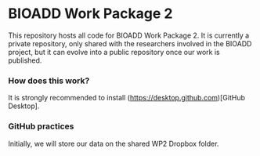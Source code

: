 # BIOADD Work Package 2

This repository hosts all code for BIOADD Work Package 2. It is currently a private repository, only shared with the researchers involved in the BIOADD project, but it can evolve into a public repository once our work is published.

### How does this work?

It is strongly recommended to install (https://desktop.github.com)[GitHub Desktop].

### GitHub practices

Initially, we will store our data on the shared WP2 Dropbox folder. 
